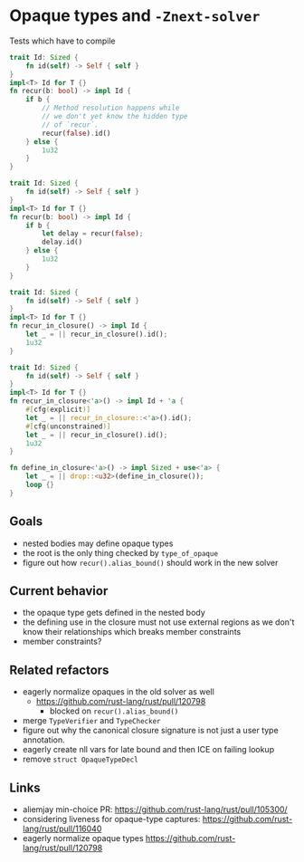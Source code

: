 # Opaque types and `-Znext-solver`

Tests which have to compile
```rust
trait Id: Sized {
    fn id(self) -> Self { self }
}
impl<T> Id for T {}
fn recur(b: bool) -> impl Id {
    if b {
        // Method resolution happens while
        // we don't yet know the hidden type
        // of `recur`.
        recur(false).id()
    } else {
        1u32
    }
}
```

```rust
trait Id: Sized {
    fn id(self) -> Self { self }
}
impl<T> Id for T {}
fn recur(b: bool) -> impl Id {
    if b {
        let delay = recur(false);
        delay.id()
    } else {
        1u32
    }
}
```

```rust
trait Id: Sized {
    fn id(self) -> Self { self }
}
impl<T> Id for T {}
fn recur_in_closure() -> impl Id {
    let _ = || recur_in_closure().id();
    1u32
}
```

```rust
trait Id: Sized {
    fn id(self) -> Self { self }
}
impl<T> Id for T {}
fn recur_in_closure<'a>() -> impl Id + 'a {
    #[cfg(explicit)]
    let _ = || recur_in_closure::<'a>().id();
    #[cfg(unconstrained)]
    let _ = || recur_in_closure().id();
    1u32
}
```

```rust
fn define_in_closure<'a>() -> impl Sized + use<'a> {
    let _ = || drop::<u32>(define_in_closure());
    loop {}
}
```

## Goals

- nested bodies may define opaque types
- the root is the only thing checked by `type_of_opaque`
- figure out how `recur().alias_bound()` should work in the new solver

## Current behavior

- the opaque type gets defined in the nested body
- the defining use in the closure must not use external regions as we don't know their relationships which breaks member constraints 
- member constraints?

## Related refactors

- eagerly normalize opaques in the old solver as well
    - https://github.com/rust-lang/rust/pull/120798
        - blocked on `recur().alias_bound()`
- merge `TypeVerifier` and `TypeChecker`
- figure out why the canonical closure signature is not just a user type annotation.
- eagerly create nll vars for late bound and then ICE on failing lookup
- remove `struct OpaqueTypeDecl`

## Links

- aliemjay min-choice PR: https://github.com/rust-lang/rust/pull/105300/
- considering liveness for opaque-type captures: https://github.com/rust-lang/rust/pull/116040
- eagerly normalize opaque types https://github.com/rust-lang/rust/pull/120798